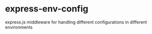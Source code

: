 # express-env-config
express.js middleware for handling different configurations in different environments
